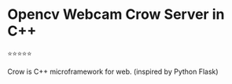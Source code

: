 # Opencv Webcam Crow Server in C++
:star::star::star::star::star:

Crow is C++ microframework for web. (inspired by Python Flask)
